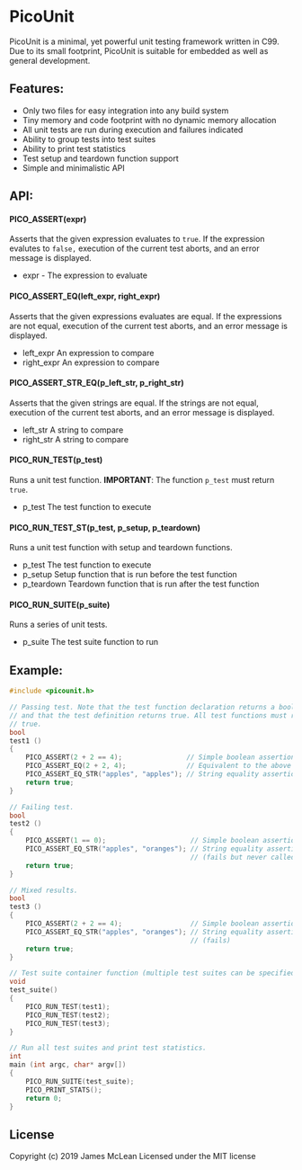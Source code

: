 PicoUnit
========

PicoUnit is a minimal, yet powerful unit testing framework written in C99.
Due to its small footprint, PicoUnit is suitable for embedded as well as general 
development.

Features:
--------

- Only two files for easy integration into any build system
- Tiny memory and code footprint with no dynamic memory allocation
- All unit tests are run during execution and failures indicated
- Ability to group tests into test suites
- Ability to print test statistics
- Test setup and teardown function support
- Simple and minimalistic API

API:
--------

#### PICO_ASSERT(expr)

Asserts that the given expression evaluates to `true`. If the expression
evalutes to `false,` execution of the current test aborts, and an error
message is displayed.

- expr - The expression to evaluate

#### PICO_ASSERT_EQ(left_expr, right_expr)

Asserts that the given expressions evaluates are equal. If the expressions
are not equal, execution of the current test aborts, and an error message is
displayed.

- left_expr  An expression to compare
- right_expr An expression to compare

#### PICO_ASSERT_STR_EQ(p_left_str, p_right_str)

Asserts that the given strings are equal. If the strings are not equal,
execution of the current test aborts, and an error message is displayed.

- left_str  A string to compare
- right_str A string to compare

#### PICO_RUN_TEST(p_test)

Runs a unit test function. **IMPORTANT**: The function `p_test` must
return `true`.

- p_test The test function to execute

#### PICO_RUN_TEST_ST(p_test, p_setup, p_teardown)

Runs a unit test function with setup and teardown functions.

- p_test The test function to execute
- p_setup Setup function that is run before the test function
- p_teardown Teardown function that is run after the test function

#### PICO_RUN_SUITE(p_suite)

Runs a series of unit tests.

- p_suite The test suite function to run

Example:
--------

```C
#include <picounit.h>

// Passing test. Note that the test function declaration returns a boolean value
// and that the test definition returns true. All test functions must return
// true.
bool
test1 ()
{
    PICO_ASSERT(2 + 2 == 4);                // Simple boolean assertion (ok)
    PICO_ASSERT_EQ(2 + 2, 4);               // Equivalent to the above (ok)
    PICO_ASSERT_EQ_STR("apples", "apples"); // String equality assertion (ok)
    return true;
}

// Failing test.
bool
test2 ()
{
    PICO_ASSERT(1 == 0);                     // Simple boolean assertion (fails)
    PICO_ASSERT_EQ_STR("apples", "oranges"); // String equality assertion
                                             // (fails but never called)
    return true;
}

// Mixed results.
bool
test3 ()
{
    PICO_ASSERT(2 + 2 == 4);                 // Simple boolean assertion (ok)
    PICO_ASSERT_EQ_STR("apples", "oranges"); // String equality assertion
                                             // (fails)
    return true;
}

// Test suite container function (multiple test suites can be specified).
void
test_suite()
{
    PICO_RUN_TEST(test1);
    PICO_RUN_TEST(test2);
    PICO_RUN_TEST(test3);
}

// Run all test suites and print test statistics.
int
main (int argc, char* argv[])
{
    PICO_RUN_SUITE(test_suite);
    PICO_PRINT_STATS();
    return 0;
}
```

## License
Copyright (c) 2019 James McLean
Licensed under the MIT license
